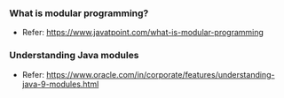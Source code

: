### What is modular programming?
* Refer: https://www.javatpoint.com/what-is-modular-programming

### Understanding Java modules
* Refer: https://www.oracle.com/in/corporate/features/understanding-java-9-modules.html